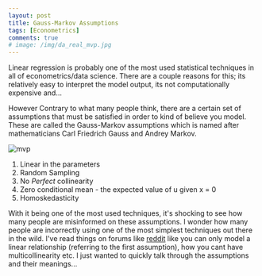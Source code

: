 ```yaml
---
layout: post
title: Gauss-Markov Assumptions
tags: [Econometrics]
comments: true
# image: /img/da_real_mvp.jpg
---
```


Linear regression is probably one of the most used statistical techniques in all of econometrics/data science. There are a couple reasons for this; its relatively easy to interpret the model output, its not computationally expensive and...


However Contrary to what many people think, there are a certain set of assumptions that must be satisfied in order to kind of believe you model. These are called the Gauss-Markov assumptions which is named after mathematicians Carl Friedrich Gauss and Andrey Markov.

![mvp](da_real_mvp.jpg)

  1. Linear in the parameters
  2. Random Sampling
  3. No *Perfect* collinearity
  4. Zero conditional mean - the expected value of u given x = 0
  5. Homoskedasticity



With it being one of the most used techniques, it's shocking to see how many people are misinformed on these assumptions. I wonder how many people are incorrectly using one of the most simplest techniques out there in the wild. I've read things on forums like [reddit](https://reddit.com/r/datascience) like you can only model a linear relationship (referring to the first assumption), how you cant have multicollinearity etc. I just wanted to quickly talk through the assumptions and their meanings...
